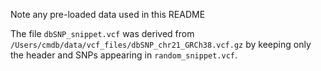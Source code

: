 Note any pre-loaded data used in this README

The file `dbSNP_snippet.vcf` was derived from `/Users/cmdb/data/vcf_files/dbSNP_chr21_GRCh38.vcf.gz` by keeping only the header and SNPs appearing in `random_snippet.vcf`.
